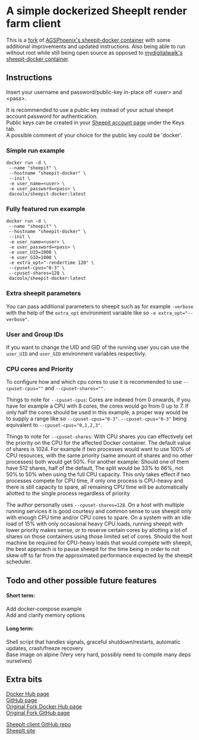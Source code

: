 # A simple dockerized SheepIt render farm client

This is a [fork](https://github.com/AGSPhoenix/sheepit-docker) of [AGSPhoenix's sheepit-docker container](https://hub.docker.com/r/agsphoenix/sheepit-docker/) with some additional improvements and updated instructions.
Also being able to run without root while still being open source as opposed to [mydigitalwalk's sheepit-docker container](https://hub.docker.com/r/mydigitalwalk/sheepit-docker).

## Instructions
Insert your username and password/public-key in-place off \<user\> and \<pass\>.

It is recommended to use a public key instead of your actual sheepit account password for authentication.  
Public keys can be created in your [Sheepit account page](https://www.sheepit-renderfarm.com/account.php?mode=profile) under the Keys tab.  
A possible comment of your choice for the public key could be 'docker'.  


### Simple run example

```
docker run -d \
 --name "sheepit" \
 --hostname "sheepit-docker" \
 --init \
 -e user_name=<user> \
 -e user_password=<pass> \
 dacoolx/sheepit-docker:latest
```

### Fully featured run example

```
docker run -d \
 --name "sheepit" \
 --hostname "sheepit-docker" \
 --init \
 -e user_name=<user> \
 -e user_password=<pass> \
 -e user_UID=1000 \
 -e user_GID=1000 \
 -e extra_opt="-rendertime 120" \
 --cpuset-cpus="0-3" \
 --cpuset-shares=128 \
 dacoolx/sheepit-docker:latest
```

### Extra sheepit parameters

You can pass additional parameters to sheepit such as for example `-verbose` with the help of the `extra_opt` environment variable like so `-e extra_opt="--verbose"`.

### User and Group IDs

If you want to change the UID and GID of the running user you can use the `user_UID` and `user_GID` environment variables respectivly.

### CPU cores and Priority

To configure how and which cpu cores to use it is recommended to use `--cpuset-cpus=""` and `--cpuset-shares="".`

Things to note for `--cpuset-cpus`:
Cores are indexed from 0 onwards, if you have for example a CPU with 8 cores, the cores would go from 0 up to 7.
If only half the cores should be used in this example, a proper way would be to supply a range like so `--cpuset-cpus="0-3"`.
`--cpuset-cpus="0-3"` being equivalent to `--cpuset-cpus="0,1,2,3"`.


Things to note for `--cpuset-shares`:
With CPU shares you can effectively set the priority on the CPU for the affected Docker container.
The default value of shares is 1024. For example if two processes would want to use 100% of CPU resources,
with the same priority (same amount of shares and no other processes) both would get 50%.
For another example: Should one of them have 512 shares, half of the default, The split would be 33% to 66%, not 50% to 50% when using the full CPU capacity.
This only takes effect if two processes compete for CPU time, if only one process is CPU-heavy and there is still capacity to spare,
all remaining CPU time will be automatically allotted to the single process regardless of priority


The author personally uses `--cpuset-shares=128`.
On a host with multiple running services it is good courtesy and common sense to use sheepit only with enough CPU time and/or CPU cores to spare.
On a system with an idle load of 15% with only occasional heavy CPU loads, running sheepit with lower priority makes sense,
or to reserve certain cores by allotting a lot of shares on those containers using those limited set of cores.
Should the host machine be required for CPU-heavy loads that would compete with sheepit,
the best approach is to pause sheepit for the time being in order to not skew off to far from the approximated performance expected by the sheepit scheduler.


## Todo and other possible future features

#### Short term:  
Add docker-compose example  
Add and clarify memory options  

#### Long term:  
Shell script that handles signals, graceful shutdown/restarts, automatic updates, crash/freeze recovery  
Base image on alpine (Very very hard, possibly need to compile many deps ourselves)  


## Extra bits
[Docker Hub page](https://hub.docker.com/r/dacoolx/sheepit-docker)  
[GitHub page](https://github.com/DaCoolX/sheepit-docker/)  
[Original Fork Docker Hub page](https://hub.docker.com/r/agsphoenix/sheepit-docker/)  
[Original Fork GitHub page](https://github.com/AGSPhoenix/sheepit-docker)  

[SheepIt client GitHub repo](https://github.com/laurent-clouet/sheepit-client)  
[SheepIt site](https://www.sheepit-renderfarm.com/)  
